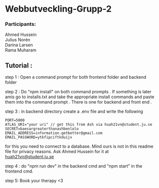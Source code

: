 
# Webbutveckling-Grupp-2

### Participants:<br>
Ahmed Hussein<br>
Julius Norén<br>
Darina Larsen<br>
Rama Muharam


## Tutorial :

step 1 : Open a command prompt for both frontend folder and backend folder

step 2 : Do "npm install" on both command prompts . If something is later amis go to installs.txt and take the appropriate install commands and paste them into the command prompt . There is one for backend and front end .

step 3 : in backend directory create a .env file and write the following 
```
PORT=5000
ATLAS_URI="your uri" // get this from Ash via huah21vn@student.ju.se
SECRET=baesargreaterthanashbenlolo
EMAIL_ADDRESS=information.getbetter@gmail.com
EMAIL_PASSWORD=ytkfipciftkduijx
```

for this you need to connect to a database. Mind ours is not in this readme file for privacy reasons. Ask Ahmed Hussein for it at huah21vn@student.ju.se

step 4 : do "npm run dev" in the backend cmd and "npm start" in the frontend cmd.

step 5: Book your therapy <3


